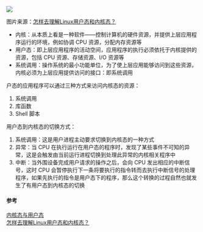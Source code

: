 ![](https://raw.githubusercontent.com/zhchenme/java-memo/master/image/%E5%9F%BA%E7%A1%80/usermode-kernelmode.jpg)

图片来源：[怎样去理解Linux用户态和内核态？](https://zhuanlan.zhihu.com/p/69554144)

 - 内核：从本质上看是一种软件——控制计算机的硬件资源，并提供上层应用程序运行的环境，例如协调 CPU 资源，分配内存资源等
 - 用户态：即上层应用程序的活动空间，应用程序的执行必须依托于内核提供的资源，包括 CPU 资源、存储资源、I/O 资源等
 - 系统调用：操作系统的最小功能单位，为了使上层应用能够访问到这些资源，内核必须为上层应用提供访问的接口：即系统调用

户态的应用程序可以通过三种方式来访问内核态的资源：
 
 1. 系统调用
 2. 库函数
 3. Shell 脚本

用户态到内核态的切换方式：

 1. 系统调用：这是用户进程主动要求切换到内核态的一种方式
 2. 异常：当 CPU 在执行运行在用户态的程序时，发现了某些事件不可知的异常，这是会触发由当前运行进程切换到处理此异常的内核相关程序中
 3. 中断：当外围设备完成用户请求的操作之后，会向 CPU 发出相应的中断信号，这时 CPU 会暂停执行下一条将要执行的指令转而去执行中断信号的处理程序，如果先执行的指令是用户态下的程序，那么这个转换的过程自然也就发生了有用户态到内核态的切换


#### 参考

[内核态与用户态](https://my.oschina.net/u/4579381/blog/4666691) <br>
[怎样去理解Linux用户态和内核态？](https://zhuanlan.zhihu.com/p/69554144) <br>